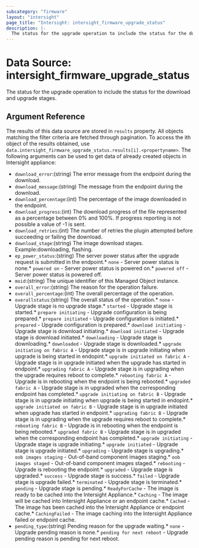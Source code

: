 ```yaml
---
subcategory: "firmware"
layout: "intersight"
page_title: "Intersight: intersight_firmware_upgrade_status"
description: |-
  The status for the upgrade operation to include the status for the download and upgrade stages.
---
```


# Data Source: intersight_firmware_upgrade_status
The status for the upgrade operation to include the status for the download and upgrade stages.
## Argument Reference
The results of this data source are stored in `results` property.
All objects matching the filter criteria are fetched through pagination.
To access the ith object of the results obtained, use `data.intersight_firmware_upgrade_status.results[i].<propertyname>`.
The following arguments can be used to get data of already created objects in Intersight appliance:
* `download_error`:(string) The error message from the endpoint during the download. 
* `download_message`:(string) The message from the endpoint during the download. 
* `download_percentage`:(int) The percentage of the image downloaded in the endpoint. 
* `download_progress`:(int) The download progress of the file represented as a percentage between 0% and 100%. If progress reporting is not possible a value of -1 is sent. 
* `download_retries`:(int) The number of retries the plugin attempted before succeeding or failing the download. 
* `download_stage`:(string) The image download stages. Example:downloading, flashing. 
* `ep_power_status`:(string) The server power status after the upgrade request is submitted in the endpoint.* `none` - Server power status is none.* `powered on` - Server power status is powered on.* `powered off` - Server power status is powered off. 
* `moid`:(string) The unique identifier of this Managed Object instance. 
* `overall_error`:(string) The reason for the operation failure. 
* `overall_percentage`:(int) The overall percentage of the operation. 
* `overallstatus`:(string) The overall status of the operation.* `none` - Upgrade stage is no upgrade stage.* `started` - Upgrade stage is started.* `prepare initiating` - Upgrade configuration is being prepared.* `prepare initiated` - Upgrade configuration is initiated.* `prepared` - Upgrade configuration is prepared.* `download initiating` - Upgrade stage is download initiating.* `download initiated` - Upgrade stage is download initiated.* `downloading` - Upgrade stage is downloading.* `downloaded` - Upgrade stage is downloaded.* `upgrade initiating on fabric A` - Upgrade stage is in upgrade initiating when upgrade is being started in endopint.* `upgrade initiated on fabric A` - Upgrade stage is in upgrade initiated when the upgrade has started in endpoint.* `upgrading fabric A` - Upgrade stage is in upgrading when the upgrade requires reboot to complete.* `rebooting fabric A` - Upgrade is in rebooting when the endpoint is being rebooted.* `upgraded fabric A` - Upgrade stage is in upgraded when the corresponding endpoint has completed.* `upgrade initiating on fabric B` - Upgrade stage is in upgrade initiating when upgrade is being started in endopint.* `upgrade initiated on fabric B` - Upgrade stage is in upgrade initiated when upgrade has started in endpoint.* `upgrading fabric B` - Upgrade stage is in upgrading when the upgrade requires reboot to complete.* `rebooting fabric B` - Upgrade is in rebooting when the endpoint is being rebooted.* `upgraded fabric B` - Upgrade stage is in upgraded when the corresponding endpoint has completed.* `upgrade initiating` - Upgrade stage is upgrade initiating.* `upgrade initiated` - Upgrade stage is upgrade initiated.* `upgrading` - Upgrade stage is upgrading.* `oob images staging` - Out-of-band component images staging.* `oob images staged` - Out-of-band component images staged.* `rebooting` - Upgrade is rebooting the endpoint.* `upgraded` - Upgrade stage is upgraded.* `success` - Upgrade stage is success.* `failed` - Upgrade stage is upgrade failed.* `terminated` - Upgrade stage is terminated.* `pending` - Upgrade stage is pending.* `ReadyForCache` - The image is ready to be cached into the Intersight Appliance.* `Caching` - The image will be cached into Intersight Appliance or an endpoint cache.* `Cached` - The image has been cached into the Intersight Appliance or endpoint cache.* `CachingFailed` - The image caching into the Intersight Appliance failed or endpoint cache. 
* `pending_type`:(string) Pending reason for the upgrade waiting.* `none` - Upgrade pending reason is none.* `pending for next reboot` - Upgrade pending reason is pending for next reboot. 
 